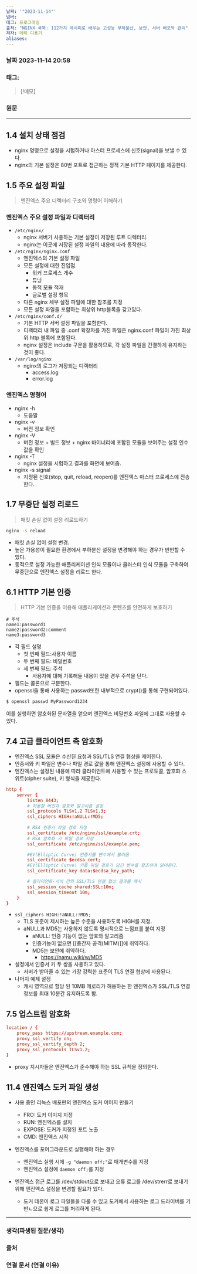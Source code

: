 ```yaml
---
날짜: '"2023-11-14"'
넘버: 
태그: 프로그래밍
출처: "NGINX 쿡북: 112가지 레시피로 배우는 고성능 부하분산, 보안, 서버 배포와 관리"
저자: 데릭 디용기
aliases:
---
```

### 날짜  2023-11-14 20:58

### 태그:

>[!메모]
>

### 원문
---
## 1.4 설치 상태 점검
- nginx 명령으로 설정을 시험하거나 마스터 프로세스에 신호(signal)을 보낼 수 있다.
- nginx의 기본 설정은 80번 포트로 접근하는 정적 기본 HTTP 페이지를 제공한다.
## 1.5 주요 설정 파일 
> 엔진엑스 주요 디렉터리 구조와 명령어 이해하기
### 엔진엑스 주요 설정 파일과 디렉터리
- `/etc/nginx/`
	- nginx 서버가 사용하는 기본 설정이 저장된 루트 디렉터리. 
	- nginx는 이곳에 저장된 설정 파일의 내용에 따라 동작한다.
- `/etc/nginx/nginx.conf`
	- 엔진엑스의 기본 설정 파일
	- 모든 설정에 대한 진입점.
		- 워커 프로세스 개수
		- 튜닝
		- 동적 모듈 적재
		- 글로벌 설정 항목
	- 다른 nginx 세부 설정 파일에 대한 참조를 지정
	- 모든 설정 파일을 포함하는 최상위 http블록을 갖고있다.
- `/etc/nginx/conf.d/`
	- 기본 HTTP 서버 설정 파일을 포함한다.
	- 디랙터리 내 파일 중 .conf 확장자를 가진 파일은 nginx.conf 파일이 가진 최상위 http 블록에 포함된다.
	- nginx 설정은 include 구문을 활용하므로, 각 설정 파일을 간결하게 유지하는 것이 좋다.
- `/var/log/nginx`
	- nginx의 로그가 저장되는 디렉터리
		- access.log 
		- error.log
### 엔진엑스 명령어 
- nginx -h
	- 도움말
- nginx -v
	- 버전 정보 확인
- nginx -V
	- 버전 정보 + 빌드 정보 + nginx 바이너리에 포함된 모듈을 보여주는 설정 인수값을 확인
- nginx -T
	- nginx 설정을 시험하고 결과를 화면에 보여줌.
- nginx -s signal
	- 지정된 신호(stop, quit, reload, reopen)를 엔진엑스 마스터 프로세스에 전송한다.
## 1.7 무중단 설정 리로드
> 패킷 손실 없이 설정 리로드하기
```bash
nginx -s reload
```
- 패킷 손실 없이 설정 변경.
- 높은 가용성이 필요한 환경에서 부하분산 설정을 변경해야 하는 경우가 빈번할 수 있다.
- 동적으로 설정 가능한 애플리케이션 인식 모듈이나 클러스터 인식 모듈을 구축하여 무중단으로 엔진엑스 설정을 리로드 한다.
## 6.1 HTTP 기본 인증
> HTTP 기본 인증을 이용해 애플리케이션과 콘텐츠를 안전하게 보호하기
``` plaintext
# 주석
name1:password1
name2:password2:comment
name3:password3
```
- 각 필드 설명
	- 첫 번째 필드:사용자 이름
	- 두 번째 필드: 비밀번호
	- 세 번째 필드: 주석
		- 사용자에 대해 기록해둘 내용이 있을 경우 주석을 단다.
- 필드는 콜론으로 구분한다.
- openssl을 통해 사용하는 passwd또한 내부적으로 crypt()를 통해 구현되어있다.
```bash
$ openssl passwd MyPassword1234
```
이를 실행하면 암호화된 문자열을 얻으며 엔진엑스 비밀번호 파일에 그대로 사용할 수 있다.

## 7.4 고급 클라이언트 측 암호화
- 엔진엑스 SSL 모듈은 수신된 요청과 SSL/TLS 연결 협상을 제어한다.
- 인증서와 키 파일은 변수나 파일 경로 값을 통해 엔진엑스 설정에 사용할 수 있다.
- 엔진엑스는 설정된 내용에 따라 클라이언트에 사용할 수 있는 프로토콜, 암호화 스위트(cipher suite), 키 형식을 제공한다.
```conf
http {
	server {
		listen 8443;
		# 허용할 버전과 암호화 알고리즘 설정
		ssl_protocols TLSv1.2 TLSv1.3;
		ssl_ciphers HIGH:!aNULL:!MD5;
		
		# RSA 인증서 파일 경로 지정
		ssl_certificate /etc/nginx/ssl/example.crt;
		# RSA 암호화 키 파일 경로 지정
		ssl_certificate /etc/nginx/ssl/example.pem;

		#EV(Elliptic Curve) 인증서를 변수에서 불러옴
		ssl_certificate $ecdsa_cert;
		#EV(Elliptic Curve) 키를 파일 경로가 담긴 변수를 참조하여 읽어온다.
		ssl_certificate_key data:$ecdsa_key_path;

		# 클라이언트-서버 간의 SSL/TLS 연결 협상 결과를 캐시
		ssl_session_cache shared:SSL:10m;
		ssl_session_timeout 10m;
	}
}
```
- `ssl_ciphers HIGH:!aNULL:!MD5;`
	- TLS 표준이 제시하는 높은 수준을 사용하도록 HIGH를 지정.
	- aNULL과 MD5는 사용하지 않도록 명시적으로 느낌표를 붙여 지정
		- aNULL: 인증 기능이 없는 암호와 알고리즘
		- 인증기능이 없으면 [[중간자 공격(MITM)]]에 취약하다.
		- MD5는 보안에 취약하다.
			- https://namu.wiki/w/MD5
- 설정에서 인증서 키 두 쌍을 사용하고 있다.
	- 서버가 받아줄 수 있는 가장 강력한 표준이 TLS 연결 협상에 사용된다.
- 나머지 예제 설정
	- 캐시 영역으로 할당 된 10MB 메로리가 허용하는 한 엔진엑스가 SSL/TLS 연결 정보를 최대 10분간 유지하도록 함.
## 7.5 업스트림 암호화
```conf
location / {
	proxy_pass https://upstream.example.com;
	proxy_ssl_vertify on;
	proxy_ssl_vertify_depth 2;
	proxy_ssl_protocols TLSv1.2;
}
```
- proxy 지시자들은 엔진엑스가 준수해야 하는 SSL 규칙을 정의한다.

## 11.4 엔진엑스 도커 파일 생성
- 사용 중인 리눅스 배포판의 엔진엑스 도커 이미지 만들기
	- FRO: 도커 이미지 지정
	- RUN: 엔진엑스를 설치
	- EXPOSE: 도커가 지정된 포트 노출
	- CMD: 엔진엑스 시작

- 엔진엑스를 포어그라운드로 실행해야 하는 경우
	- 엔진엑스 실행 시에 `-g "daemon off;"`로 매개변수를 지정
	- 엔진엑스 설정에 `daemon off;`를 지정
- 엔진엑스 접근 로그를 /dev/stdout으로 보내고 오류 로그를 /dev/strerr로 보내기 위해 엔진엑스 설정을 변경할 필요가 있다.
	- 도커 데몬이 로그 파일들을 다룰 수 있고 도커에서 사용하는 로그 드라이버를 기반ㄴ으로 쉽게 로그를 처리하게 된다.

---
### 생각(파생된 질문/생각)

### 출처

### 연결 문서 (연결 이유)


